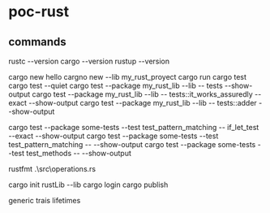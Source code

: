 # poc-rust

## commands
rustc --version
cargo --version
rustup --version

cargo new hello
cargno new --lib my_rust_proyect
cargo run
cargo test
cargo test --quiet
cargo test --package my_rust_lib --lib -- tests --show-output 
cargo test --package my_rust_lib --lib -- tests::it_works_assuredly --exact --show-output 
cargo test --package my_rust_lib --lib -- tests::adder --show-output 

cargo test --package some-tests --test test_pattern_matching -- if_let_test --exact --show-output 
cargo test --package some-tests --test test_pattern_matching --  --show-output 
cargo test --package some-tests --test test_methods --  --show-output 

rustfmt .\src\operations.rs 


cargo init rustLib --lib
cargo login
cargo publish




generic
trais
lifetimes